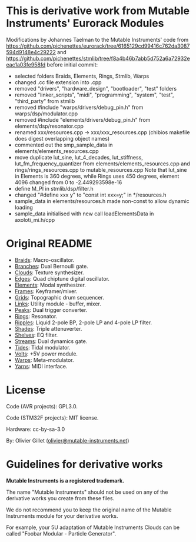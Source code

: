 This is derivative work from Mutable Instruments' Eurorack Modules
==================================================================

Modifications by Johannes Taelman to the Mutable Instruments' code
from https://github.com/pichenettes/eurorack/tree/6165129cd99416c762da3087594d9148e4c29222
and https://github.com/pichenettes/stmlib/tree/f8a4b46b7abb5d752a6a72932eeac1a03fe958fd
before initial commit:

* selected folders Braids, Elements, Rings, Stmlib, Warps
* changed .cc file extension into .cpp
* removed "drivers", "hardware_design", "bootloader", "test" folders
* removed "linker_scripts", "midi", "programming", "system", "test", "third_party" from stmlib
* removed #include "warps/drivers/debug_pin.h" from warps/dsp/modulator.cpp
* removed #include "elements/drivers/debug_pin.h" from elements/dsp/resonator.cpp
* renamed xxx/resources.cpp -> xxx/xxx_resources.cpp (chibios makefile does digest overlapping object names)
* commented out the smp_sample_data in elements/elements_resources.cpp
* move duplicate lut_sine, lut_4_decades, lut_stiffness, lut_fm_frequency_quantizer
	from elements/elements_resources.cpp and rings/rings_resources.cpp 
	to mutable_resources.cpp
	Note that lut_sine in Elements is 360 degrees, while Rings uses 450 degrees, element 4096 changed from 0 to -2.449293598e-16
* define M_PI in stmlib/dsp/filter.h
* changed "#define xxx y" to "const int xxx=y;" in */resources.h 
* sample_data in elements/resources.h made non-const to allow dynamic loading
* sample_data initialised with new call loadElementsData in axoloti_mi.h/cpp

Original README
===============

* [Braids](http://mutable-instruments.net/modules/braids): Macro-oscillator.
* [Branches](http://mutable-instruments.net/modules/branches): Dual Bernoulli gate.
* [Clouds](http://mutable-instruments.net/modules/clouds): Texture synthesizer.
* [Edges](http://mutable-instruments.net/modules/edges): Quad chiptune digital oscillator.
* [Elements](http://mutable-instruments.net/modules/elements): Modal synthesizer.
* [Frames](http://mutable-instruments.net/modules/frames): Keyframer/mixer.
* [Grids](http://mutable-instruments.net/modules/grids): Topographic drum sequencer.
* [Links](http://mutable-instruments.net/modules/links): Utility module - buffer, mixer.
* [Peaks](http://mutable-instruments.net/modules/peaks): Dual trigger converter.
* [Rings](http://mutable-instruments.net/modules/rings): Resonator.
* [Ripples](http://mutable-instruments.net/modules/ripples): Liquid 2-pole BP, 2-pole LP and 4-pole LP filter.
* [Shades](http://mutable-instruments.net/modules/shades): Triple attenuverter.
* [Shelves](http://mutable-instruments.net/modules/shelves): EQ filter.
* [Streams](http://mutable-instruments.net/modules/streams): Dual dynamics gate.
* [Tides](http://mutable-instruments.net/modules/tides): Tidal modulator.
* [Volts](http://mutable-instruments.net/modules/volts): +5V power module.
* [Warps](http://mutable-instruments.net/modules/warps): Meta-modulator.
* [Yarns](http://mutable-instruments.net/modules/yarns): MIDI interface.

License
=======

Code (AVR projects): GPL3.0.

Code (STM32F projects): MIT license.

Hardware: cc-by-sa-3.0

By: Olivier Gillet (olivier@mutable-instruments.net)

Guidelines for derivative works
===============================

**Mutable Instruments is a registered trademark.**

The name "Mutable Instruments" should not be used on any of the derivative works you create from these files.

We do not recommend you to keep the original name of the Mutable Instruments module for your derivative works.

For example, your 5U adaptation of Mutable Instruments Clouds can be called "Foobar Modular - Particle Generator".
